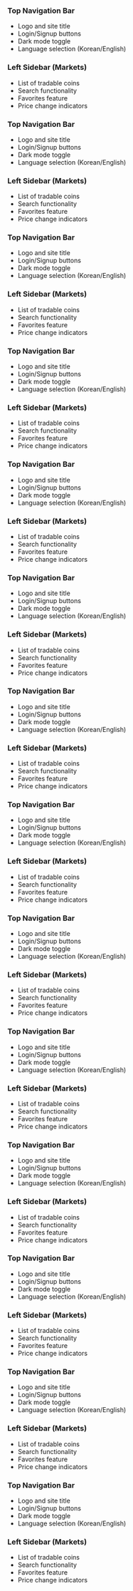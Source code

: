 ### Top Navigation Bar

- Logo and site title
- Login/Signup buttons
- Dark mode toggle
- Language selection (Korean/English)

### Left Sidebar (Markets)

- List of tradable coins
- Search functionality
- Favorites feature
- Price change indicators

### Top Navigation Bar

- Logo and site title
- Login/Signup buttons
- Dark mode toggle
- Language selection (Korean/English)

### Left Sidebar (Markets)

- List of tradable coins
- Search functionality
- Favorites feature
- Price change indicators

### Top Navigation Bar

- Logo and site title
- Login/Signup buttons
- Dark mode toggle
- Language selection (Korean/English)

### Left Sidebar (Markets)

- List of tradable coins
- Search functionality
- Favorites feature
- Price change indicators

### Top Navigation Bar

- Logo and site title
- Login/Signup buttons
- Dark mode toggle
- Language selection (Korean/English)

### Left Sidebar (Markets)

- List of tradable coins
- Search functionality
- Favorites feature
- Price change indicators

### Top Navigation Bar

- Logo and site title
- Login/Signup buttons
- Dark mode toggle
- Language selection (Korean/English)

### Left Sidebar (Markets)

- List of tradable coins
- Search functionality
- Favorites feature
- Price change indicators

### Top Navigation Bar

- Logo and site title
- Login/Signup buttons
- Dark mode toggle
- Language selection (Korean/English)

### Left Sidebar (Markets)

- List of tradable coins
- Search functionality
- Favorites feature
- Price change indicators

### Top Navigation Bar

- Logo and site title
- Login/Signup buttons
- Dark mode toggle
- Language selection (Korean/English)

### Left Sidebar (Markets)

- List of tradable coins
- Search functionality
- Favorites feature
- Price change indicators

### Top Navigation Bar

- Logo and site title
- Login/Signup buttons
- Dark mode toggle
- Language selection (Korean/English)

### Left Sidebar (Markets)

- List of tradable coins
- Search functionality
- Favorites feature
- Price change indicators

### Top Navigation Bar

- Logo and site title
- Login/Signup buttons
- Dark mode toggle
- Language selection (Korean/English)

### Left Sidebar (Markets)

- List of tradable coins
- Search functionality
- Favorites feature
- Price change indicators

### Top Navigation Bar

- Logo and site title
- Login/Signup buttons
- Dark mode toggle
- Language selection (Korean/English)

### Left Sidebar (Markets)

- List of tradable coins
- Search functionality
- Favorites feature
- Price change indicators

### Top Navigation Bar

- Logo and site title
- Login/Signup buttons
- Dark mode toggle
- Language selection (Korean/English)

### Left Sidebar (Markets)

- List of tradable coins
- Search functionality
- Favorites feature
- Price change indicators

### Top Navigation Bar

- Logo and site title
- Login/Signup buttons
- Dark mode toggle
- Language selection (Korean/English)

### Left Sidebar (Markets)

- List of tradable coins
- Search functionality
- Favorites feature
- Price change indicators

### Top Navigation Bar

- Logo and site title
- Login/Signup buttons
- Dark mode toggle
- Language selection (Korean/English)

### Left Sidebar (Markets)

- List of tradable coins
- Search functionality
- Favorites feature
- Price change indicators

### Top Navigation Bar

- Logo and site title
- Login/Signup buttons
- Dark mode toggle
- Language selection (Korean/English)

### Left Sidebar (Markets)

- List of tradable coins
- Search functionality
- Favorites feature
- Price change indicators
